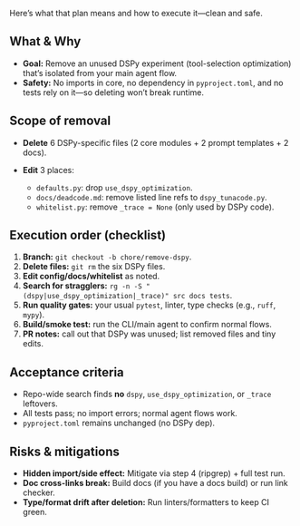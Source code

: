 Here’s what that plan means and how to execute it—clean and safe.

## What & Why

* **Goal:** Remove an unused DSPy experiment (tool-selection optimization) that’s isolated from your main agent flow.
* **Safety:** No imports in core, no dependency in `pyproject.toml`, and no tests rely on it—so deleting won’t break runtime.

## Scope of removal

* **Delete** 6 DSPy-specific files (2 core modules + 2 prompt templates + 2 docs).
* **Edit** 3 places:

  * `defaults.py`: drop `use_dspy_optimization`.
  * `docs/deadcode.md`: remove listed line refs to `dspy_tunacode.py`.
  * `whitelist.py`: remove `_trace = None` (only used by DSPy code).

## Execution order (checklist)

1. **Branch:** `git checkout -b chore/remove-dspy`.
2. **Delete files:** `git rm` the six DSPy files.
3. **Edit config/docs/whitelist** as noted.
4. **Search for stragglers:** `rg -n -S "(dspy|use_dspy_optimization|_trace)" src docs tests`.
5. **Run quality gates:** your usual `pytest`, linter, type checks (e.g., `ruff`, `mypy`).
6. **Build/smoke test:** run the CLI/main agent to confirm normal flows.
7. **PR notes:** call out that DSPy was unused; list removed files and tiny edits.

## Acceptance criteria

* Repo-wide search finds **no** `dspy`, `use_dspy_optimization`, or `_trace` leftovers.
* All tests pass; no import errors; normal agent flows work.
* `pyproject.toml` remains unchanged (no DSPy dep).

## Risks & mitigations

* **Hidden import/side effect:** Mitigate via step 4 (ripgrep) + full test run.
* **Doc cross-links break:** Build docs (if you have a docs build) or run link checker.
* **Type/format drift after deletion:** Run linters/formatters to keep CI green.
